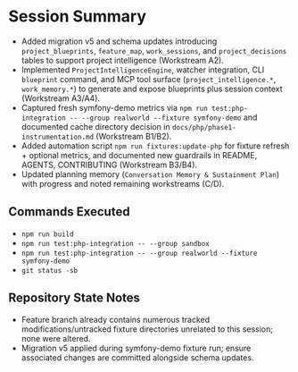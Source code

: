 # Session Summary
- Added migration v5 and schema updates introducing `project_blueprints`, `feature_map`, `work_sessions`, and `project_decisions` tables to support project intelligence (Workstream A2).
- Implemented `ProjectIntelligenceEngine`, watcher integration, CLI `blueprint` command, and MCP tool surface (`project_intelligence.*`, `work_memory.*`) to generate and expose blueprints plus session context (Workstream A3/A4).
- Captured fresh symfony-demo metrics via `npm run test:php-integration -- --group realworld --fixture symfony-demo` and documented cache directory decision in `docs/php/phase1-instrumentation.md` (Workstream B1/B2).
- Added automation script `npm run fixtures:update-php` for fixture refresh + optional metrics, and documented new guardrails in README, AGENTS, CONTRIBUTING (Workstream B3/B4).
- Updated planning memory (`Conversation Memory & Sustainment Plan`) with progress and noted remaining workstreams (C/D).

## Commands Executed
- `npm run build`
- `npm run test:php-integration -- --group sandbox`
- `npm run test:php-integration -- --group realworld --fixture symfony-demo`
- `git status -sb`

## Repository State Notes
- Feature branch already contains numerous tracked modifications/untracked fixture directories unrelated to this session; none were altered.
- Migration v5 applied during symfony-demo fixture run; ensure associated changes are committed alongside schema updates.
